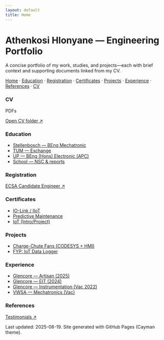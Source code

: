 ```yaml
---
layout: default
title: Home
---
```

<link rel="stylesheet" href="assets/style.css">

# Athenkosi Hlonyane — Engineering Portfolio

A concise portfolio of my work, studies, and projects—each with brief context and supporting documents linked from my CV.


<p>
  <a href="./index.html">Home</a> ·
  <a href="./education.html">Education</a> ·
  <a href="./registration.html">Registration</a> ·
  <a href="./certificates.html">Certificates</a> ·
  <a href="./projects.html">Projects</a> ·
  <a href="./experience.html">Experience</a> ·
  <a href="./references.html">References</a> ·
  <a href="./cv.html">CV</a>
</p>


<div class="grid">
  <div class="card">
    <h3>CV</h3>
    <p><span class="badge">PDFs</span></p>
    <p><a href="https://github.com/Athi-tronics/Portfolio/tree/main/cv">Open CV folder ↗</a></p>
  </div>
  <div class="card">
    <h3>Education</h3>
    <ul>
      <li><a href="https://github.com/Athi-tronics/Portfolio/tree/main/education/tertiary/stellenbosch">Stellenbosch — BEng Mechatronic</a></li>
      <li><a href="https://github.com/Athi-tronics/Portfolio/tree/main/education/tertiary/tum">TUM — Exchange</a></li>
      <li><a href="https://github.com/Athi-tronics/Portfolio/tree/main/education/tertiary/up">UP — BEng (Hons) Electronic (APC)</a></li>
      <li><a href="https://github.com/Athi-tronics/Portfolio/tree/main/education/secondary/matric">School — NSC & reports</a></li>
    </ul>
  </div>
  <div class="card">
    <h3>Registration</h3>
    <p><a href="https://github.com/Athi-tronics/Portfolio/tree/main/registration/ecsa-candidate">ECSA Candidate Engineer ↗</a></p>
  </div>
  <div class="card">
    <h3>Certificates</h3>
    <ul>
      <li><a href="https://github.com/Athi-tronics/Portfolio/tree/main/certificates/io-link">IO-Link / IIoT</a></li>
      <li><a href="https://github.com/Athi-tronics/Portfolio/tree/main/certificates/predictive">Predictive Maintenance</a></li>
      <li><a href="https://github.com/Athi-tronics/Portfolio/tree/main/certificates/iot-intro">IoT (Intro/Project)</a></li>
    </ul>
  </div>
  <div class="card">
    <h3>Projects</h3>
    <ul>
      <li><a href="https://github.com/Athi-tronics/Portfolio/tree/main/projects/charge-chute-fans">Charge-Chute Fans (CODESYS + HMI)</a></li>
      <li><a href="https://github.com/Athi-tronics/Portfolio/tree/main/projects/fyp-capstone-project">FYP: IoT Data Logger</a></li>
    </ul>
  </div>
  <div class="card">
    <h3>Experience</h3>
    <ul>
      <li><a href="https://github.com/Athi-tronics/Portfolio/tree/main/experience/glencore-artisan-2025">Glencore — Artisan (2025)</a></li>
      <li><a href="https://github.com/Athi-tronics/Portfolio/tree/main/experience/glencore-eit-2024">Glencore — EIT (2024)</a></li>
      <li><a href="https://github.com/Athi-tronics/Portfolio/tree/main/experience/glencore-instrumentation-vac-2022">Glencore — Instrumentation (Vac 2022)</a></li>
      <li><a href="https://github.com/Athi-tronics/Portfolio/tree/main/experience/vwsa-vac">VWSA — Mechatronics (Vac)</a></li>
    </ul>
  </div>
  <div class="card">
    <h3>References</h3>
    <p><a href="https://github.com/Athi-tronics/Portfolio/tree/main/references">Testimonials ↗</a></p>
  </div>
</div>

<footer>Last updated: 2025-08-19. Site generated with GitHub Pages (Cayman theme).</footer>
